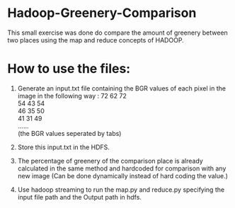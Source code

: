 # Hadoop-Greenery-Comparison

This small exercise was done do compare the amount of greenery between two places using the map and reduce concepts of HADOOP.

# How to use the files:

1. Generate an input.txt file containing the BGR values of each pixel in the image in the following way :
72	62	72 <br/>
54	43	54 <br/>
46	35	50 <br/>
41	31	49 <br/>
...... <br/>
(the BGR values seperated by tabs)
      
2. Store this input.txt in the HDFS.

3. The percentage of greenery of the comparison place is already calculated in the same method and hardcoded for comparison with any new      image (Can be done dynamically instead of hard coding the value.)

4. Use hadoop streaming to run the map.py and reduce.py specifying the input file path and the Output path in hdfs. 
